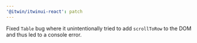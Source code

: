 ```yaml
---
'@itwin/itwinui-react': patch
---
```


Fixed `Table` bug where it unintentionally tried to add `scrollToRow` to the DOM and thus led to a console error.
